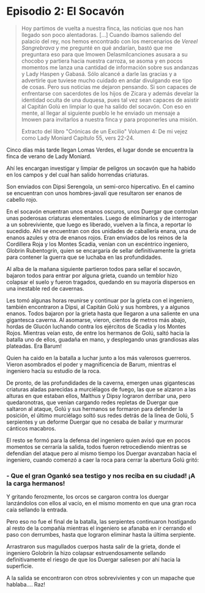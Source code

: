 # Episodio 2: El Socavón

> Hoy partimos de vuelta a nuestra finca, las noticias que nos han llegado son poco alentadoras. [...] Cuando íbamos saliendo del palacio del rey, nos hemos encontrado con los mercenarios de *Vereel Sangrebrava* y me pregunté en qué andarían, bastó que me preguntara eso para que Imowen Delasmilcanciones asusara a su chocobo y partiera hacia nuestra carroza, se asoma y en pocos momentos me lanza una cantidad de información sobre sus andanzas y Lady Haspen y Gabasá. Sólo alcancé a darle las gracias y a advertirle que tuviese mucho cuidado en andar divulgando ese tipo de cosas.
> Pero sus noticias me dejaron pensando. Si son capaces de enfrentarse con sacerdotes de los hijos de Zícara y además develar la identidad oculta de una duquesa, pues tal vez sean capaces de asistir al Capitán Golú en limpiar lo que ha salido del socavón.
> Con eso en mente, al llegar al siguiente pueblo le he enviado un mensaje a Imowen para invitarlos a nuestra finca y para proponerles una misión.
> 
> Extracto del libro "Crónicas de un Excilio"
> Volumen 4: De mi vejez como Lady Moniard
> Capítulo 55, vers 22-24.

Cinco días más tarde llegan Lomas Verdes, el lugar donde se encuentra la finca de verano de Lady Moniard.

Ahí les encargan investigar y limpiar de peligros un socavón que ha habido en los campos y del cual han salido horrendas criaturas.

Son enviados con Dipsi Serengola, un semi-orco hipercativo. En el camino se encuentran con unos hombres-javalí que resultaron ser enanos de cabello rojo.

En el socavón enuentran unos enanos oscuros, unos Duergar que controlan unas poderosas criaturas elementales. Luego de eliminarlos y de interrogar a un sobreviviente, que luego es liberado, vuelven a la finca, a reportar lo sucedido. Ahí se encuentran con dos unidades de caballería enana, una de enanos azules y otra de enanos rojos. Eran enviados de los reinos de la Cordillera Roja y los Montes Scadia, venían con un excéntrico ingeniero, Globrin Rubentogrín, quien se encargaría de sellar definitivamente la grieta para contener la guerra que se luchaba en las profundidades.

Al alba de la mañana siguiente partieron todos para sellar el socavón, bajaron todos para entrar por alguna grieta, cuando un temblor hizo colapsar el suelo y fueron tragados, quedando en su mayoría dispersos en una inestable red de cavernas.

Les tomó algunas horas reunirse y continuar por la grieta con el ingeniero, también encontraron a Dipsi, al Capitán Golú y sus hombres, y a algunos enanos. Todos bajaron por la grieta hasta que llegaron a una saliente en una gigantesca caverna. Al asomarse, vieron, cientos de metros más abajo, hordas de Glucón luchando contra los ejércitos de Scadia y los Montes Rojos. Mientras veían esto, de entre los hermanos de Golú, saltó hacia la batalla uno de ellos, guadaña en mano, y desplegando unas grandiosas alas plateadas. Era Barum!

Quien ha caido en la batalla a luchar junto a los más valerosos guerreros. Vieron asombrados el poder y magnificencia de Barum, mientras el ingeniero hacía su estudio de la roca.


De pronto, de las profundidades de la caverna, emergen unas gigantescas criaturas aladas parecidas a murciélagos de fuego, las que se alzaron a las alturas en que estaban ellos, Malthus y Dipsy lograron derribar una, pero quedaronotras, que venían cargando redes repletas de Duergar que saltaron al ataque, Golú y sus hermanos se formaron para defender la posición, el último murciélago soltó sus redes detrás de la linea de Golú, 5 serpientes y un deforme Duergar que no cesaba de bailar y murmurar cánticos macabros.

El resto se formó para la defensa del ingeniero quien avisó que en pocos momentos se cerraría la salida, todos fueron retrocediendo mientras se defendían del ataque pero al mismo tiempo los Duergar avanzaban hacia el ingeniero, cuando comenzó a caer la roca para cerrar la abertura Golú gritó:

### - Que el gran Ogankó sea testigo y nos reciba en su ciudad! ¡A la carga hermanos!

Y gritando ferozmente, los orcos se cargaron contra los duergar lanzándolos con ellos al vacío, en el mismo momento en que una gran roca caía sellando la entrada.

Pero eso no fue el final de la batalla, las serpientes continuaron hostigando al resto de la compañía mientras el ingeniero se afanaba en ir cerrando el paso con derrumbes, hasta que lograron eliminar hasta la última serpiente.

Arrastraron sus magullados cuerpos hasta salir de la grieta, donde el ingeniero Golobrin la hizo colapsar estruendosamente sellando definitivamente el riesgo de que los Duergar saliesen por ahí hacia la superficie.

A la salida se encontraron con otros sobrevivientes y con un mapache que hablaba.... Raz!